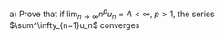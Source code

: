 a) Prove that if $\lim_{n\to\infty}n^pu_n=A<\infty, \; p>1$, the series $\sum^\infty_{n=1}u_n$ converges

